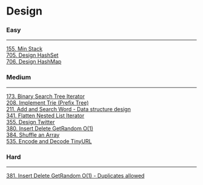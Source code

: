 # Design

### Easy
---
[155. Min Stack](solutions/0155-Min%20Stack.md)</br>
[705. Design HashSet](solutions/0705-Design%20HashSet.md)</br>
[706. Design HashMap](solutions/0706-Design%20HashMap.md)</br>

### Medium
---
[173. Binary Search Tree Iterator](solutions/0173-Binary%20Search%20Tree%20Iterator.md)</br>
[208. Implement Trie (Prefix Tree)](solutions/0208-Implement%20Trie%20(Prefix%20Tree).md)</br>
[211. Add and Search Word - Data structure design](solutions/0211-Add%20and%20Search%20Word%20-%20Data%20structure%20design.md)</br>
[341. Flatten Nested List Iterator](solutions/0341-Flatten%20Nested%20List%20Iterator.md)</br>
[355. Design Twitter](solutions/0355-Design%20Twitter.md)</br>
[380. Insert Delete GetRandom O(1)](solutions/0380-Insert%20Delete%20GetRandom%20O(1).md)</br>
[384. Shuffle an Array](solutions/0384-Shuffle%20an%20Array.md)</br>
[535. Encode and Decode TinyURL](solutions/0535-Encode%20and%20Decode%20TinyURL.md)</br>

### Hard
---
[381. Insert Delete GetRandom O(1) - Duplicates allowed](solutions/0381-Insert%20Delete%20GetRandom%20O(1)%20-%20Duplicates%20allowed.md)</br>